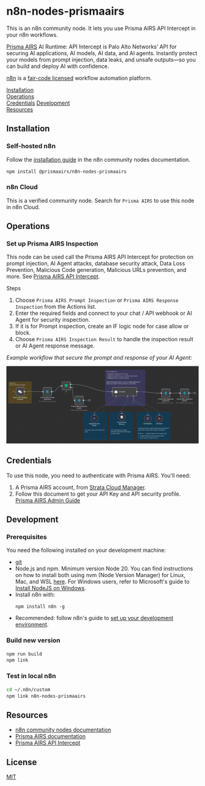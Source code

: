 # n8n-nodes-prismaairs

This is an n8n community node. It lets you use Prisma AIRS API Intercept in your n8n workflows.

[Prisma AIRS](https://pan.dev/airs/) AI Runtime: API Intercept is Palo Alto Networks’ API for securing AI applications, AI models, AI data, and AI agents. Instantly protect your models from prompt injection, data leaks, and unsafe outputs—so you can build and deploy AI with confidence.

[n8n](https://n8n.io/) is a [fair-code licensed](https://docs.n8n.io/reference/license/) workflow automation platform.

[Installation](#installation)  
[Operations](#operations)  
[Credentials](#credentials)
[Development](#development)  
[Resources](#resources)

## Installation

### Self-hosted n8n

Follow the [installation guide](https://docs.n8n.io/integrations/community-nodes/installation/) in the n8n community nodes documentation.

```bash
npm install @prismaairs/n8n-nodes-prismaairs
```

### n8n Cloud

This is a verified community node. Search for `Prisma AIRS` to use this node in n8n Cloud.

## Operations

### Set up Prisma AIRS Inspection

This node can be used call the Prisma AIRS API Intercept for protection on prompt injection, AI Agent attacks, database security attack, Data Loss Prevention, Malicious Code generation, Malicious URLs prevention, and more. See [Prisma AIRS API Intercept](https://pan.dev/airs/).

Steps

1. Choose `Prisma AIRS Prompt Inspection` or `Prisma AIRS Response Inspection` from the Actions list.
2. Enter the required fields and connect to your chat / API webhook or AI Agent for security inspection.
3. If it is for Prompt inspection, create an IF logic node for case allow or block.
4. Choose `Prisma AIRS Inspection Result` to handle the inspection result or AI Agent response message.

_Example workflow that secure the prompt and response of your AI Agent:_

![n8n-changelog](https://github.com/matthew20103/n8n-nodes-prismaairs/blob/741c563d882af6f4b76f7ea78c02cbb81dd0ace5/Prisma%20AIRS%20n8n%20Sample.png)

## Credentials

To use this node, you need to authenticate with Prisma AIRS. You'll need:

1. A Prisma AIRS account, from [Strata Cloud Manager](https://stratacloudmanager.paloaltonetworks.com/).
2. Follow this document to get your API Key and API security profile. [Prisma AIRS Admin Guide](https://docs.paloaltonetworks.com/ai-runtime-security/administration/prevent-network-security-threats/airs-apirs-manage-api-keys-profile-apps)

## Development

### Prerequisites

You need the following installed on your development machine:

- [git](https://git-scm.com/downloads)
- Node.js and npm. Minimum version Node 20. You can find instructions on how to install both using nvm (Node Version Manager) for Linux, Mac, and WSL [here](https://github.com/nvm-sh/nvm). For Windows users, refer to Microsoft's guide to [Install NodeJS on Windows](https://docs.microsoft.com/en-us/windows/dev-environment/javascript/nodejs-on-windows).
- Install n8n with:
  ```
  npm install n8n -g
  ```
- Recommended: follow n8n's guide to [set up your development environment](https://docs.n8n.io/integrations/creating-nodes/build/node-development-environment/).

### Build new version

```bash
npm run build
npm link
```

### Test in local n8n

```bash
cd ~/.n8n/custom
npm link n8n-nodes-prismaairs
```

## Resources

- [n8n community nodes documentation](https://docs.n8n.io/integrations/#community-nodes)
- [Prisma AIRS documentation](https://pan.dev/airs/)
- [Prisma AIRS API Intercept](https://pan.dev/prisma-airs/scan/api/)

## License

[MIT](https://github.com/matthew20103/n8n-nodes-prismaairs/blob/main/LICENSE)
